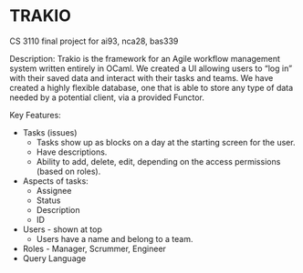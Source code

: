 # TRAKIO
CS 3110 final project for ai93, nca28, bas339

Description: Trakio is the framework for an Agile workflow management system written entirely in OCaml. We created a UI allowing users to “log in” with their saved data and interact with their tasks and teams. We have created a highly flexible database, one that is able to store any type of data needed by a potential client, via a provided Functor. 

Key Features:
  * Tasks (issues)
    * Tasks show up as blocks on a day at the starting screen for the user.
    * Have descriptions.
    * Ability to add, delete, edit, depending on the access permissions (based on roles).
  * Aspects of tasks:
    * Assignee
    * Status
    * Description
    * ID
  * Users - shown at top 
    * Users have a name and belong to a team.
  * Roles - Manager, Scrummer, Engineer
  * Query Language
